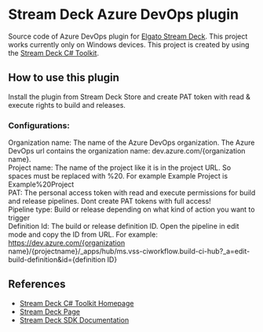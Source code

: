 # Stream Deck Azure DevOps plugin
Source code of Azure DevOps plugin for [Elgato Stream Deck][Stream Deck]. This project works currently only on Windows devices.
This project is created by using the [Stream Deck C# Toolkit][Stream Deck C# Toolkit Homepage].

## How to use this plugin
Install the plugin from Stream Deck Store and create PAT token with read & execute rights to build and releases.
### Configurations:
Organization name: The name of the Azure DevOps organization. The Azure DevOps url contains the organization name: dev.azure.com/{organization name}.<br />
Project name: The name of the project like it is in the project URL. So spaces must be replaced with %20. For example Example Project is Example%20Project<br />
PAT: The personal access token with read and execute permissions for build and release pipelines. Dont create PAT tokens with full access!<br />
Pipeline type: Build or release depending on what kind of action you want to trigger<br />
Definition Id: The build or release definition ID. Open the pipeline in edit mode and copy the ID from URL. For example: https://dev.azure.com/{organization name}/{projectname}/_apps/hub/ms.vss-ciworkflow.build-ci-hub?_a=edit-build-definition&id={definition ID}

## References
* [Stream Deck C# Toolkit Homepage](https://github.com/FritzAndFriends/StreamDeckToolkit)
* [Stream Deck Page][Stream Deck]
* [Stream Deck SDK Documentation][Stream Deck SDK]

<!-- References -->
[Stream Deck]: https://www.elgato.com/en/gaming/stream-deck "Elgato's Stream Deck landing page for the hardware, software, and SDK"
[Stream Deck C# Toolkit Homepage]: https://github.com/FritzAndFriends/StreamDeckToolkit "C# Stream Deck library"
[Stream Deck software]: https://www.elgato.com/gaming/downloads "Download the Stream Deck software"
[Stream Deck SDK]: https://developer.elgato.com/documentation/stream-deck "Elgato's online SDK documentation"
[Style Guide]: https://developer.elgato.com/documentation/stream-deck/sdk/style-guide/ "The Stream Deck SDK Style Guide"
[Manifest file]: https://developer.elgato.com/documentation/stream-deck/sdk/manifest "Definition of elements in the manifest.json file"
